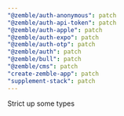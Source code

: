 ```yaml
---
"@zemble/auth-anonymous": patch
"@zemble/auth-api-token": patch
"@zemble/auth-apple": patch
"@zemble/auth-expo": patch
"@zemble/auth-otp": patch
"@zemble/auth": patch
"@zemble/bull": patch
"@zemble/cms": patch
"create-zemble-app": patch
"supplement-stack": patch
---
```


Strict up some types
